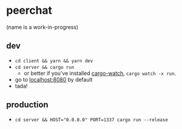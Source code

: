 # peerchat

(name is a work-in-progress)

## dev

- `cd client && yarn && yarn dev`
- `cd server && cargo run`
    - or better if you've installed [cargo-watch](https://crates.io/crates/cargo-watch), `cargo watch -x run`.
- go to [localhost:8080](http://localhost:8080) by default
- tada!

## production

- `cd server && HOST="0.0.0.0" PORT=1337 cargo run --release`
